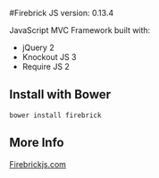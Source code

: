 #Firebrick JS version: 0.13.4

JavaScript MVC Framework built with:

* jQuery 2
* Knockout JS 3
* Require JS 2

## Install with Bower
```
bower install firebrick
```

## More Info
[Firebrickjs.com](http://www.firebrickjs.com)